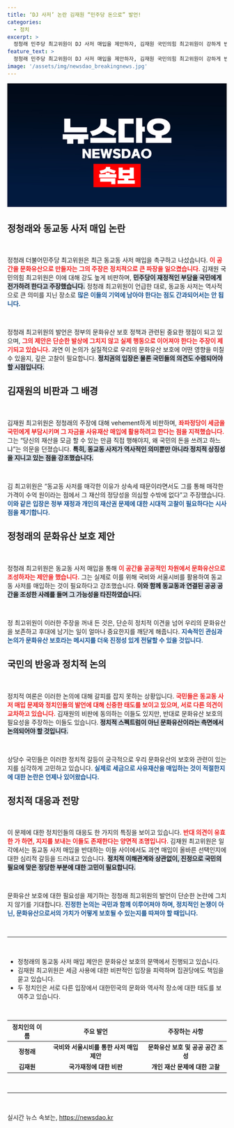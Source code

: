 ```yaml
---
title: ‘DJ 사저’ 논란 김재원 “민주당 돈으로” 발언!
categories:
  - 정치
excerpt: >
  정청래 민주당 최고위원이 DJ 사저 매입을 제안하자, 김재원 국민의힘 최고위원이 강하게 반발했다. 문화유산 보존 논란이 깊어지는 가운데, 정치권의 치열한 공방이 시작됐다. 클릭 한 번으로 이 논란의 본질을 알아보세요!
feature_text: >
  정청래 민주당 최고위원이 DJ 사저 매입을 제안하자, 김재원 국민의힘 최고위원이 강하게 반발했다. 문화유산 보존 논란이 깊어지는 가운데, 정치권의 치열한 공방이 시작됐다. 클릭 한 번으로 이 논란의 본질을 알아보세요!
image: '/assets/img/newsdao_breakingnews.jpg'
---
```


<p><img src="/assets/img/newsdao_breakingnews.jpg" alt="ontimetimes 속보" /></p>

<h2 data-ke-size="size26">정청래와 동교동 사저 매입 논란</h2>

<p data-ke-size="size16">&nbsp;</p>

<p>정청래 더불어민주당 최고위원은 최근 동교동 사저 매입을 촉구하고 나섰습니다. <b><span style="color: #ee2323;">이 공간을 문화유산으로 만들자는 그의 주장은 정치적으로 큰 파장을 일으켰습니다.</span></b> 김재원 국민의힘 최고위원은 이에 대해 강도 높게 비판하며, <b><span style="background-color: #21538527;">민주당이 재정적인 부담을 국민에게 전가하려 한다고 주장했습니다.</span></b> 정청래 최고위원이 언급한 대로, 동교동 사저는 역사적으로 큰 의미를 지닌 장소로 <b><span style="color: #1a5490;">많은 이들의 기억에 남아야 한다는 점도 간과되어서는 안 됩니다.</span></b> </p>

<p data-ke-size="size16">&nbsp;</p>

<p>정청래 최고위원의 발언은 정부의 문화유산 보호 정책과 관련된 중요한 쟁점이 되고 있으며, <b><span style="color: #ee2323;">그의 제안은 단순한 발상에 그치지 않고 실제 행동으로 이어져야 한다는 주장이 제기되고 있습니다.</span></b> 과연 이 논의가 실질적으로 우리의 문화유산 보호에 어떤 영향을 미칠 수 있을지, 깊은 고찰이 필요합니다. <b><span style="background-color: #21538527;">정치권의 입장은 물론 국민들의 의견도 수렴되어야 할 시점입니다.</span></b> </p>

<h2 data-ke-size="size26">김재원의 비판과 그 배경</h2>

<p data-ke-size="size16">&nbsp;</p>

<p>김재원 최고위원은 정청래의 주장에 대해 vehement하게 비판하며, <b><span style="color: #ee2323;">좌파정당이 세금을 국민에게 부담시키며 그 자금을 사유재산 매입에 활용하려고 한다는 점을 지적했습니다.</span></b> 그는 “당신의 재산을 모금 할 수 있는 만큼 직접 행해야지, 왜 국민의 돈을 쓰려고 하느냐”는 의문을 던졌습니다. <b><span style="background-color: #21538527;">특히, 동교동 사저가 역사적인 의미뿐만 아니라 정치적 상징성을 지니고 있는 점을 강조했습니다.</span></b> </p>

<p data-ke-size="size16">&nbsp;</p>

<p>김 최고위원은 “동교동 사저를 매각한 이유가 상속세 때문이라면서도 그를 통해 매각한 가격이 수억 원이라는 점에서 그 재산의 정당성을 의심할 수밖에 없다”고 주장했습니다. <b><span style="color: #1a5490;">이와 같은 입장은 정부 재정과 개인의 재산권 문제에 대한 시대적 고찰이 필요하다는 시사점을 제기합니다.</span></b> </p>

<h2 data-ke-size="size26">정청래의 문화유산 보호 제안</h2>

<p data-ke-size="size16">&nbsp;</p>

<p>정청래 최고위원은 동교동 사저 매입을 통해 <b><span style="color: #ee2323;">이 공간을 공공적인 차원에서 문화유산으로 조성하자는 제안을 했습니다.</span></b> 그는 실제로 이를 위해 국비와 서울시비를 활용하여 동교동 사저를 매입하는 것이 필요하다고 강조했습니다. <b><span style="background-color: #21538527;">이와 함께 동교동과 연결된 공공 공간을 조성한 사례를 들며 그 가능성을 타진하였습니다.</span></b> </p>

<p data-ke-size="size16">&nbsp;</p>

<p>정 최고위원이 이러한 주장을 꺼내 든 것은, 단순히 정치적 이견을 넘어 우리의 문화유산을 보존하고 후대에 남기는 일이 얼마나 중요한지를 깨닫게 해줍니다. <b><span style="color: #1a5490;">지속적인 관심과 논의가 문화유산 보호라는 메시지를 더욱 진정성 있게 전달할 수 있을 것입니다.</span></b></p>

<h2 data-ke-size="size26">국민의 반응과 정치적 논의</h2>

<p data-ke-size="size16">&nbsp;</p>

<p>정치적 여론은 이러한 논의에 대해 갈피를 잡지 못하는 상황입니다. <b><span style="color: #ee2323;">국민들은 동교동 사저 매입 문제와 정치인들의 발언에 대해 신중한 태도를 보이고 있으며, 서로 다른 의견이 교차하고 있습니다.</span></b> 김재원의 비판에 동의하는 이들도 있지만, 반대로 문화유산 보호의 필요성을 주장하는 이들도 있습니다. <b><span style="background-color: #21538527;">정치적 스펙트럼이 아닌 문화유산이라는 측면에서 논의되어야 할 것입니다.</span></b> </p>

<p data-ke-size="size16">&nbsp;</p>

<p>상당수 국민들은 이러한 정치적 갈등이 궁극적으로 우리 문화유산의 보호와 관련이 있는지를 심각하게 고민하고 있습니다. <b><span style="color: #1a5490;">실제로 세금으로 사유재산을 매입하는 것이 적절한지에 대한 논란은 언제나 있어왔습니다.</span></b> </p>

<h2 data-ke-size="size26">정치적 대응과 전망</h2>

<p data-ke-size="size16">&nbsp;</p>

<p>이 문제에 대한 정치인들의 대응도 한 가지의 특징을 보이고 있습니다. <b><span style="color: #ee2323;">반대 의견이 유효한 가 하면, 지지를 보내는 이들도 존재한다는 양면적 조명입니다.</span></b> 김재원 최고위원은 일각에서는 동교동 사저 매입을 반대하는 이들 사이에서도 과연 매입이 올바른 선택인지에 대한 심리적 갈등을 드러내고 있습니다. <b><span style="background-color: #21538527;">정치적 이해관계와 상관없이, 진정으로 국민의 필요에 맞은 정당한 부분에 대한 고민이 필요합니다.</span></b> </p>

<p data-ke-size="size16">&nbsp;</p>

<p>문화유산 보호에 대한 필요성을 제기하는 정청래 최고위원의 발언이 단순한 논란에 그치지 않기를 기대합니다. <b><span style="color: #1a5490;">진정한 논의는 국민과 함께 이루어져야 하며, 정치적인 논쟁이 아닌, 문화유산으로서의 가치가 어떻게 보호될 수 있는지를 따져야 할 때입니다.</span></b></p>

<p data-ke-size="size16">&nbsp;</p>

<hr>

<p data-ke-size="size16">&nbsp;</p>

<ul>
    <li>정청래의 동교동 사저 매입 제안은 문화유산 보호의 문맥에서 진행되고 있습니다.</li>
    <li>김재원 최고위원은 세금 사용에 대한 비판적인 입장을 피력하며 집권당에도 책임을 묻고 있습니다.</li>
    <li>두 정치인은 서로 다른 입장에서 대한민국의 문화와 역사적 장소에 대한 태도를 보여주고 있습니다.</li>
</ul>

<p data-ke-size="size16">&nbsp;</p>

<table style="width: 100%;">
    <thead>
        <tr>
            <th style="text-align: center;">정치인의 이름</th>
            <th style="text-align: center;">주요 발언</th>
            <th style="text-align: center;">주장하는 사항</th>
        </tr>
    </thead>
    <tbody>
        <tr>
            <td style="text-align: center; height: 17px;"><b>정청래</b></td>
            <td style="text-align: center; height: 17px;"><b>국비와 서울시비를 통한 사저 매입 제안</b></td>
            <td style="text-align: center; height: 17px;"><b>문화유산 보호 및 공공 공간 조성</b></td>
        </tr>
        <tr>
            <td style="text-align: center; height: 17px;"><b>김재원</b></td>
            <td style="text-align: center; height: 17px;"><b>국가재정에 대한 비판</b></td>
            <td style="text-align: center; height: 17px;"><b>개인 재산 문제에 대한 고찰</b></td>
        </tr>
    </tbody>
</table>

<p data-ke-size="size16">&nbsp;</p>

<hr>

<p data-ke-size="size16">&nbsp;</p>
실시간 뉴스 속보는, <a href="https://newsdao.kr" rel="dofollow">https://newsdao.kr</a>


